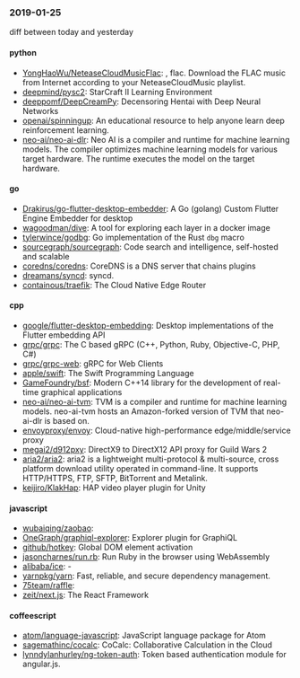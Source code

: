 ### 2019-01-25
diff between today and yesterday

#### python
* [YongHaoWu/NeteaseCloudMusicFlac](https://github.com/YongHaoWu/NeteaseCloudMusicFlac): , flac. Download the FLAC music from Internet according to your NeteaseCloudMusic playlist.
* [deepmind/pysc2](https://github.com/deepmind/pysc2): StarCraft II Learning Environment
* [deeppomf/DeepCreamPy](https://github.com/deeppomf/DeepCreamPy): Decensoring Hentai with Deep Neural Networks
* [openai/spinningup](https://github.com/openai/spinningup): An educational resource to help anyone learn deep reinforcement learning.
* [neo-ai/neo-ai-dlr](https://github.com/neo-ai/neo-ai-dlr): Neo AI is a compiler and runtime for machine learning models. The compiler optimizes machine learning models for various target hardware. The runtime executes the model on the target hardware.

#### go
* [Drakirus/go-flutter-desktop-embedder](https://github.com/Drakirus/go-flutter-desktop-embedder): A Go (golang) Custom Flutter Engine Embedder for desktop
* [wagoodman/dive](https://github.com/wagoodman/dive): A tool for exploring each layer in a docker image
* [tylerwince/godbg](https://github.com/tylerwince/godbg): Go implementation of the Rust `dbg` macro
* [sourcegraph/sourcegraph](https://github.com/sourcegraph/sourcegraph): Code search and intelligence, self-hosted and scalable
* [coredns/coredns](https://github.com/coredns/coredns): CoreDNS is a DNS server that chains plugins
* [dreamans/syncd](https://github.com/dreamans/syncd): syncd.
* [containous/traefik](https://github.com/containous/traefik): The Cloud Native Edge Router

#### cpp
* [google/flutter-desktop-embedding](https://github.com/google/flutter-desktop-embedding): Desktop implementations of the Flutter embedding API
* [grpc/grpc](https://github.com/grpc/grpc): The C based gRPC (C++, Python, Ruby, Objective-C, PHP, C#)
* [grpc/grpc-web](https://github.com/grpc/grpc-web): gRPC for Web Clients
* [apple/swift](https://github.com/apple/swift): The Swift Programming Language
* [GameFoundry/bsf](https://github.com/GameFoundry/bsf): Modern C++14 library for the development of real-time graphical applications
* [neo-ai/neo-ai-tvm](https://github.com/neo-ai/neo-ai-tvm): TVM is a compiler and runtime for machine learning models. neo-ai-tvm hosts an Amazon-forked version of TVM that neo-ai-dlr is based on.
* [envoyproxy/envoy](https://github.com/envoyproxy/envoy): Cloud-native high-performance edge/middle/service proxy
* [megai2/d912pxy](https://github.com/megai2/d912pxy): DirectX9 to DirectX12 API proxy for Guild Wars 2
* [aria2/aria2](https://github.com/aria2/aria2): aria2 is a lightweight multi-protocol & multi-source, cross platform download utility operated in command-line. It supports HTTP/HTTPS, FTP, SFTP, BitTorrent and Metalink.
* [keijiro/KlakHap](https://github.com/keijiro/KlakHap): HAP video player plugin for Unity

#### javascript
* [wubaiqing/zaobao](https://github.com/wubaiqing/zaobao): 
* [OneGraph/graphiql-explorer](https://github.com/OneGraph/graphiql-explorer): Explorer plugin for GraphiQL
* [github/hotkey](https://github.com/github/hotkey): Global DOM element activation
* [jasoncharnes/run.rb](https://github.com/jasoncharnes/run.rb): Run Ruby in the browser using WebAssembly
* [alibaba/ice](https://github.com/alibaba/ice):   - 
* [yarnpkg/yarn](https://github.com/yarnpkg/yarn):  Fast, reliable, and secure dependency management.
* [75team/raffle](https://github.com/75team/raffle): 
* [zeit/next.js](https://github.com/zeit/next.js): The React Framework

#### coffeescript
* [atom/language-javascript](https://github.com/atom/language-javascript): JavaScript language package for Atom
* [sagemathinc/cocalc](https://github.com/sagemathinc/cocalc): CoCalc: Collaborative Calculation in the Cloud
* [lynndylanhurley/ng-token-auth](https://github.com/lynndylanhurley/ng-token-auth): Token based authentication module for angular.js.
